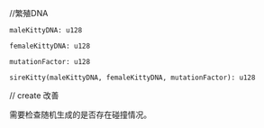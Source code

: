 
//繁殖DNA

`maleKittyDNA: u128`

`femaleKittyDNA: u128`

`mutationFactor: u128`

`sireKitty(maleKittyDNA, femaleKittyDNA, mutationFactor): u128`

// create 改善

需要检查随机生成的是否存在碰撞情况。